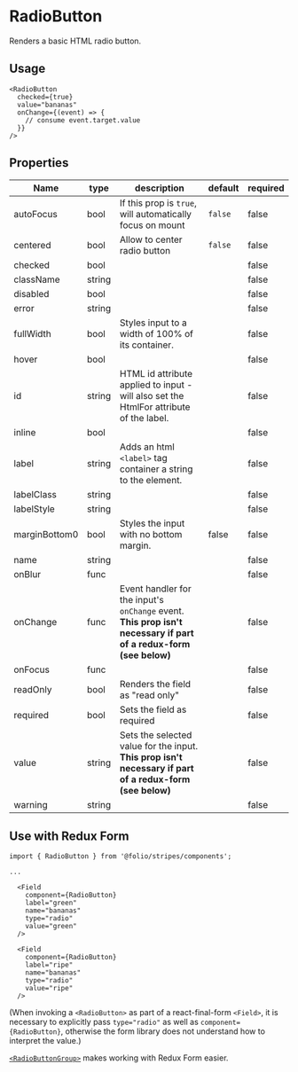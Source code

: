 # RadioButton
Renders a basic HTML radio button.

## Usage

```
<RadioButton
  checked={true}
  value="bananas"
  onChange={(event) => {
    // consume event.target.value
  }}
/>
```

## Properties

Name | type | description                                                                                                       | default | required 
--- | --- |-------------------------------------------------------------------------------------------------------------------|---------|----------
autoFocus | bool | If this prop is `true`, will automatically focus on mount                                                         | `false` | false    
centered | bool | Allow to center radio button                                                                                      | `false` | false    
checked | bool |                                                                                                                   |         | false    
className | string |                                                                                                                   |         | false    
disabled | bool |                                                                                                                   |         | false    
error | string |                                                                                                                   |         | false    
fullWidth | bool | Styles input to a width of 100% of its container.                                                                 |         | false    
hover | bool |                                                                                                                   |         | false    
id | string | HTML id attribute applied to input - will also set the HtmlFor attribute of the label.                            |         | false    
inline | bool |                                                                                                                   |         | false    
label | string | Adds an html `<label>` tag container a string to the element.                                                     |         | false    
labelClass | string |                                                                                                                   |         | false    
labelStyle | string |                                                                                                                   |         | false    
marginBottom0 | bool | Styles the input with no bottom margin.                                                                           | false   | false    
name | string |                                                                                                                   |         | false    
onBlur | func |                                                                                                                   |         | false    
onChange | func | Event handler for the input's `onChange` event. **This prop isn't necessary if part of a redux-form (see below)** |         | false    
onFocus | func |                                                                                                                   |         | false    
readOnly | bool | Renders the field as "read only"                                                                                  |         | false    
required | bool | Sets the field as required                                                                                        |         | false    
value | string | Sets the selected value for the input. **This prop isn't necessary if part of a redux-form (see below)**          |         | false    
warning | string |                                                                                                                   |         | false    


## Use with Redux Form
```
import { RadioButton } from '@folio/stripes/components';

...

  <Field
    component={RadioButton}
    label="green"
    name="bananas"
    type="radio"
    value="green"
  />

  <Field
    component={RadioButton}
    label="ripe"
    name="bananas"
    type="radio"
    value="ripe"
  />
```
(When invoking a `<RadioButton>` as part of a react-final-form `<Field>`, it is necessary to explicitly pass `type="radio"` as well as `component={RadioButton}`, otherwise the form library does not understand how to interpret the value.)

[`<RadioButtonGroup>`](../RadioButtonGroup) makes working with Redux Form easier.
